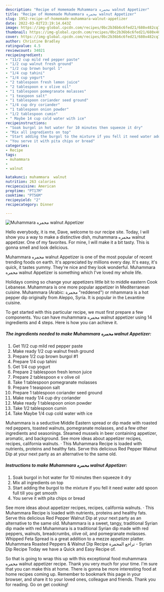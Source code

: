 ```yaml
---
description: "Recipe of Homemade Muhammara محمره walnut Appetizer"
title: "Recipe of Homemade Muhammara محمره walnut Appetizer"
slug: 1952-recipe-of-homemade-muhammara-walnut-appetizer
date: 2022-03-02T23:19:14.643Z
image: https://img-global.cpcdn.com/recipes/0bc2b36b6c6fed21/680x482cq70/muhammara-محمره-walnut-appetizer-recipe-main-photo.jpg
thumbnail: https://img-global.cpcdn.com/recipes/0bc2b36b6c6fed21/680x482cq70/muhammara-محمره-walnut-appetizer-recipe-main-photo.jpg
cover: https://img-global.cpcdn.com/recipes/0bc2b36b6c6fed21/680x482cq70/muhammara-محمره-walnut-appetizer-recipe-main-photo.jpg
author: Christine Bradley
ratingvalue: 4.5
reviewcount: 34021
recipeingredient:
- "11/2 cup mild red pepper paste"
- "1/2 cup walnut fresh ground"
- "1/2 cup brown burgol 1"
- "1/4 cup tahini"
- "1/4 cup yogurt"
- "2 tablespoon fresh lemon juice"
- "2 tablespoon e v olive oil"
- "1 tablespoon pomegranate molasses"
- "1 teaspoon salt"
- "1 tablespoon coriander seed ground"
- "1/4 cup dry coriander"
- "1 tablespoon onion powder"
- "1/2 tablespoon cumin"
- " Maybe 14 cup cold water with ice"
recipeinstructions:
- "Soak burgol in hot water for 10 minutes then squeeze it dry"
- "Mix all ingredients on top"
- "Start adding the burgol to the mixture if you fell it need water add spoon full till you get smooth"
- "You serve it with pita chips or bread"
categories:
- Recipe
tags:
- muhammara
- 
- walnut

katakunci: muhammara  walnut 
nutrition: 263 calories
recipecuisine: American
preptime: "PT17M"
cooktime: "PT56M"
recipeyield: "2"
recipecategory: Dinner

---
```



![Muhammara محمره walnut Appetizer](https://img-global.cpcdn.com/recipes/0bc2b36b6c6fed21/680x482cq70/muhammara-محمره-walnut-appetizer-recipe-main-photo.jpg)

Hello everybody, it is me, Dave, welcome to our recipe site. Today, I will show you a way to make a distinctive dish, muhammara محمره walnut appetizer. One of my favorites. For mine, I will make it a bit tasty. This is gonna smell and look delicious.

Muhammara محمره walnut Appetizer is one of the most popular of recent trending foods on earth. It's appreciated by millions every day. It's easy, it's quick, it tastes yummy. They're nice and they look wonderful. Muhammara محمره walnut Appetizer is something which I've loved my whole life.

Holidays coming so change your appetizers little bit to middle eastern Cook Lebanese. Muhammara is one more popular appetizer in Mediterranean cuisine. Muhammara (Arabic: محمرة‎ &#34;reddened&#34;) or mhammara is a hot pepper dip originally from Aleppo, Syria. It is popular in the Levantine cuisine.


To get started with this particular recipe, we must first prepare a few components. You can have muhammara محمره walnut appetizer using 14 ingredients and 4 steps. Here is how you can achieve it.

<!--inarticleads1-->

##### The ingredients needed to make Muhammara محمره walnut Appetizer:

1. Get 11/2 cup mild red pepper paste
1. Make ready 1/2 cup walnut fresh ground
1. Prepare 1/2 cup brown burgol #1
1. Prepare 1/4 cup tahini
1. Get 1/4 cup yogurt
1. Prepare 2 tablespoon fresh lemon juice
1. Prepare 2 tablespoon e v olive oil
1. Take 1 tablespoon pomegranate molasses
1. Prepare 1 teaspoon salt
1. Prepare 1 tablespoon coriander seed ground
1. Make ready 1/4 cup dry coriander
1. Make ready 1 tablespoon onion powder
1. Take 1/2 tablespoon cumin
1. Take  Maybe 1/4 cup cold water with ice


Muhammara is a seductive Middle Eastern spread or dip made with roasted red peppers, toasted walnuts, pomegranate molasses, and a few other ingredients and seasonings. Steamed mussels in beer containing appetizer, aromatic, and background. See more ideas about appetizer recipes, recipes, california walnuts. · This Muhammara Recipe is loaded with nutrients, proteins and healthy fats. Serve this delicious Red Pepper Walnut Dip at your next party as an alternative to the same old. 

<!--inarticleads2-->

##### Instructions to make Muhammara محمره walnut Appetizer:

1. Soak burgol in hot water for 10 minutes then squeeze it dry
1. Mix all ingredients on top
1. Start adding the burgol to the mixture if you fell it need water add spoon full till you get smooth
1. You serve it with pita chips or bread


See more ideas about appetizer recipes, recipes, california walnuts. · This Muhammara Recipe is loaded with nutrients, proteins and healthy fats. Serve this delicious Red Pepper Walnut Dip at your next party as an alternative to the same old. Muhammara is a sweet, tangy, traditional Syrian dip made with red Muhammara is a traditional Syrian dip made with red peppers, walnuts, breadcrumbs, olive oil, and pomegranate molasses. Whipped Feta Spread is a great addition to a mezze appetizer platter. Muhammara Roasted Peppers &amp; Walnut Dip Recipe تراجع المحمرة - Syrian Dip Recipe Today we have a Quick and Easy Recipe of. 

So that is going to wrap this up with this exceptional food muhammara محمره walnut appetizer recipe. Thank you very much for your time. I'm sure that you can make this at home. There is gonna be more interesting food at home recipes coming up. Remember to bookmark this page in your browser, and share it to your loved ones, colleague and friends. Thank you for reading. Go on get cooking!
